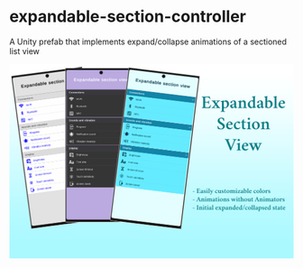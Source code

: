 # expandable-section-controller
A Unity prefab that implements expand/collapse animations of a sectioned list view

![Alt text](Screenshots/Thumbnail.png?raw=true "Expandable Section View")